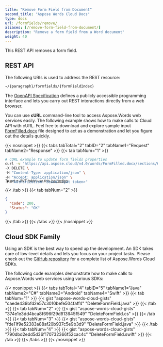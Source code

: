 ```yaml
---
title: "Remove Form Field from Document"
second_title: "Aspose Words Cloud Docs"
type: docs
url: /formfields/remove/
aliases: [/remove-form-field-from-document/]
description: "Remove a form field from a Word document"
weight: 40
---
```


This REST API removes a form field.

## REST API

The following URIs is used to address the REST resource:

```HTML
~/{paragraph}/formfields/{formFieldIndex}
```

The [OpenAPI Specification](https://apireference.aspose.cloud/words/#/FormFields/DeleteFormField) defines a publicly accessible programming interface and lets you carry out REST interactions directly from a web browser.

You can use **cURL** command-line tool to access Aspose.Words web services easily. The following example shows how to make calls to Cloud API with cURL. Feel free to download and explore sample input [FormFilled.docx](/words/formfields/FormFilled.docx) file designed to act as a demonstration and let you figure out the details quickly.

{{< nosnippet >}}
{{< tabs tabTotal="2" tabID="2" tabName1="Request" tabName2="Response" >}}
{{< tab tabNum="1" >}}

```bash
# cURL example to update form fields properties
curl -v "https://api.aspose.cloud/v4.0/words/FormFilled.docx/sections/0/formfields/0" \
-X DELETE \
-H "Content-Type: application/json" \
-H "Accept: application/json" \
-H "Authorization: Bearer <jwt token>"
```
<p style="margin-top:-32px;font-size:80%;font-style:italic">To get a JWT token use this <a href="/words/getting-started/quickstart/">instruction</a></p>

{{< /tab >}}
{{< tab tabNum="2" >}}

```json
{
  "Code": 200,
  "Status": "OK"
} 
```

{{< /tab >}}
{{< /tabs >}}
{{< /nosnippet >}}

## Cloud SDK Family

Using an SDK is the best way to speed up the development. An SDK takes care of low-level details and lets you focus on your project tasks. Please check out the [GitHub repository](https://github.com/aspose-words-cloud) for a complete list of Aspose.Words Cloud SDKs.

The following code examples demonstrate how to make calls to Aspose.Words web services using various SDKs:

{{< nosnippet >}}
{{< tabs tabTotal="4" tabID="5" tabName1="Java" tabName2="C#" tabName3="Android" tabName4="Swift" >}}
{{< tab tabNum="1" >}}
{{< gist "aspose-words-cloud-gists" "caede439bfd2e57c3010befe504faff4" "DeleteFormField.java" >}}
{{< /tab >}}
{{< tab tabNum="2" >}}
{{< gist "aspose-words-cloud-gists" "374e1e3dd4bca8f696f29d913645f549" "DeleteFormField.cs" >}}
{{< /tab >}}
{{< tab tabNum="3" >}}
{{< gist "aspose-words-cloud-gists" "fde11f9e52383a88af20b937c5e9b3d9" "DeleteFormField.java" >}}
{{< /tab >}}
{{< tab tabNum="4" >}}
{{< gist "aspose-words-cloud-gists" "790dbd2edd5d36f170732366f52cac4c" "DeleteFormField.swift" >}}
{{< /tab >}}
{{< /tabs >}}
{{< /nosnippet >}}
